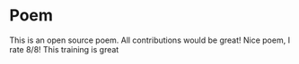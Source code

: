# Poem
This is an open source poem. All contributions would be great!
Nice poem, I rate 8/8!
This training is great 
